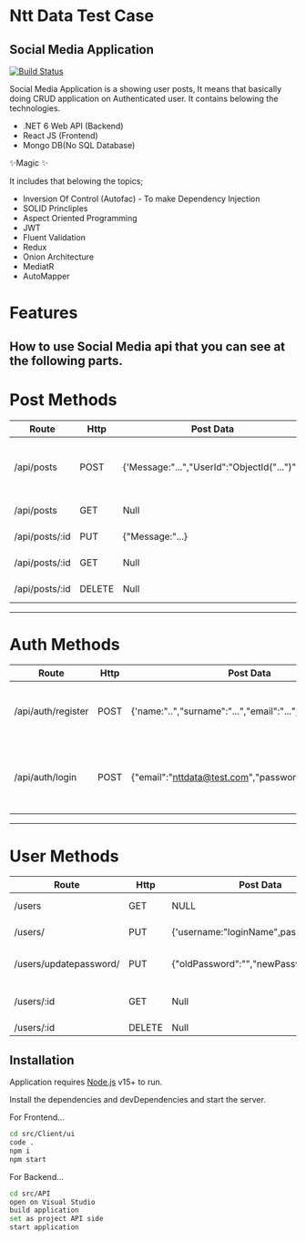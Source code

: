 # Ntt Data Test Case
## Social Media Application

[![Build Status](https://travis-ci.org/joemccann/dillinger.svg?branch=master)](https://travis-ci.org/joemccann/dillinger)

Social Media Application is a showing user posts, It means that basically doing CRUD application on Authenticated user. It contains belowing the technologies.

- .NET 6 Web API (Backend)
- React JS (Frontend)
- Mongo DB(No SQL Database)

✨Magic ✨

It includes that belowing the topics;
- Inversion Of Control (Autofac) - To make Dependency Injection
- SOLID Princliples
- Aspect Oriented Programming
- JWT
- Fluent Validation
- Redux
- Onion Architecture
- MediatR
- AutoMapper

# Features

## How to use Social Media api that you can see at the following parts.

# Post Methods
|Route |Http|Post Data| Description|
|------|----|---------|------------|
|/api/posts|POST|{'Message:"...","UserId":"ObjectId("...")"'}|To add post that you can use easily the process.|
|/api/posts|GET|Null|Listing all posts|
|/api/posts/:id|PUT|{"Message:"...}|To Update the post|
|/api/posts/:id|GET|Null|Get By Id of the post.|
|/api/posts/:id|DELETE|Null|Delete the post.|
---------------------------------------------------------------
# Auth Methods
|Route |Http|Post Data| Description|
|------|----|---------|------------|
|/api/auth/register|POST|{'name:"..","surname":"...","email":"...","password":".."}|To register user that you can use easily the process|
|/api/auth/login|POST|{"email":"nttdata@test.com","password":"..."}|When we want to add token and also reach another methods.|
---------------------------------------------------------------

# User Methods
|Route |Http|Post Data| Description|
|------|----|---------|------------|
|/users|GET|NULL|To get all users|
|/users/|PUT|{'username:"loginName",password:"..",..}|Update user details|
|/users/updatepassword/|PUT|{"oldPassword":"","newPassword":".."}|Update of user password.|
|/users/:id|GET|Null|Getting only one user.|
|/users/:id|DELETE|Null|Delete user.|

## Installation

Application requires [Node.js](https://nodejs.org/) v15+ to run.

Install the dependencies and devDependencies and start the server.

For Frontend...
```sh
cd src/Client/ui
code .
npm i
npm start
```

For Backend...

```sh
cd src/API
open on Visual Studio
build application
set as project API side 
start application
```






